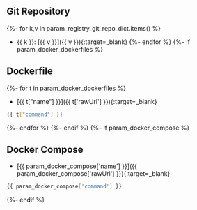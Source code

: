 ## Git Repository
{%- for k,v in param_registry_git_repo_dict.items() %}
  - {{ k }}: [{{ v }}]({{ v }}){:target=_blank}
{%- endfor %}
{%- if param_docker_dockerfiles %}
## Dockerfile
{%- for t in param_docker_dockerfiles %}
- [{{ t["name"] }}]({{ t['rawUrl'] }}){:target=_blank}
```bash
{{ t["command"] }}
```
{%- endfor %}
{%- endif %}
{%- if param_docker_compose %}
## Docker Compose
- [{{ param_docker_compose['name'] }}]({{ param_docker_compose['rawUrl'] }}){:target=_blank}
```bash
{{ param_docker_compose['command'] }}
```
{%- endif %}